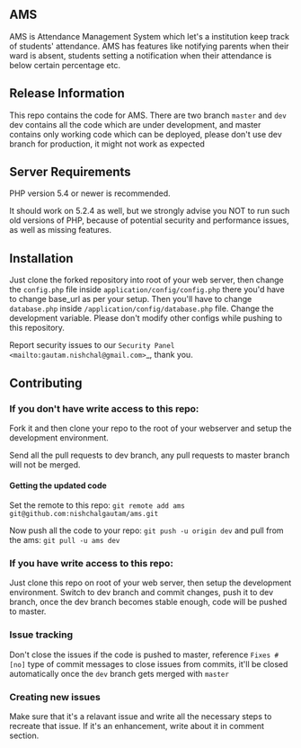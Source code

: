 ## AMS

AMS is Attendance Management System which let's a institution keep track of students' attendance. AMS has features like notifying parents when their ward is absent, students setting a notification when their attendance is below certain percentage etc.

## Release Information


This repo contains the code for AMS. There are two branch ```master``` and ```dev``` dev contains all the code which are under development, and master contains only working code which can be deployed, please don't use dev branch for production, it might not work as expected


## Server Requirements

PHP version 5.4 or newer is recommended.

It should work on 5.2.4 as well, but we strongly advise you NOT to run
such old versions of PHP, because of potential security and performance
issues, as well as missing features.

## Installation

Just clone the forked repository into root of your web server, then change the ```config.php``` file inside ```application/config/config.php``` there you'd have to change base_url as per your setup. Then you'll have to change ```database.php``` inside ```/application/config/database.php``` file. Change the development variable. Please don't modify other configs while pushing to this repository.

Report security issues to our `Security Panel <mailto:gautam.nishchal@gmail.com>`_, thank you.

## Contributing

### If you don't have write access to this repo:
Fork it and then clone your repo to the root of your webserver and setup the development environment.

Send all the pull requests to dev branch, any pull requests to master branch will not be merged.

#### Getting the updated code
Set the remote to this repo: ```git remote add ams git@github.com:nishchalgautam/ams.git```

Now push all the code to your repo: ```git push -u origin dev``` and pull from the ams: ```git pull -u ams dev```

### If you have write access to this repo:

Just clone this repo on root of your web server, then setup the development environment. Switch to dev branch and commit changes, push it to dev branch, once the dev branch becomes stable enough, code will be pushed to master.

### Issue tracking
Don't close the issues if the code is pushed to master, reference ```Fixes #[no]``` type of commit messages to close issues from commits, it'll be closed automatically once the ```dev``` branch gets merged with ```master```

### Creating new issues
Make sure that it's a relavant issue and write all the necessary steps to recreate that issue. If it's an enhancement, write about it in comment section.